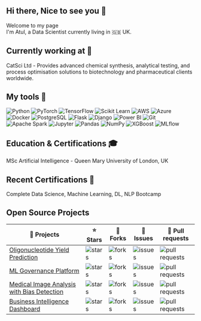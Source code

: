 ## Hi there, Nice to see you 👋

Welcome to my page  
I'm Atul, a Data Scientist currently living in 🇬🇧 UK.

## Currently working at 🏢
CatSci Ltd - Provides advanced chemical synthesis, analytical testing, and process optimisation solutions to biotechnology and pharmaceutical clients worldwide.

## My tools 🔧

![Python](https://img.shields.io/badge/-Python-3776AB?style=flat-square&logo=python&logoColor=white)
![PyTorch](https://img.shields.io/badge/-PyTorch-EE4C2C?style=flat-square&logo=pytorch&logoColor=white)
![TensorFlow](https://img.shields.io/badge/-TensorFlow-FF6F00?style=flat-square&logo=tensorflow&logoColor=white)
![Scikit Learn](https://img.shields.io/badge/-Scikit_Learn-F7931E?style=flat-square&logo=scikit-learn&logoColor=white)
![AWS](https://img.shields.io/badge/-AWS-232F3E?style=flat-square&logo=amazon-aws&logoColor=white)
![Azure](https://img.shields.io/badge/-Azure-0078D4?style=flat-square&logo=microsoft-azure&logoColor=white)
![Docker](https://img.shields.io/badge/-Docker-46a2f1?style=flat-square&logo=docker&logoColor=white)
![PostgreSQL](https://img.shields.io/badge/-PostgreSQL-336791?style=flat-square&logo=postgresql&logoColor=white)
![Flask](https://img.shields.io/badge/-Flask-000000?style=flat-square&logo=flask&logoColor=white)
![Django](https://img.shields.io/badge/-Django-092E20?style=flat-square&logo=django&logoColor=white)
![Power BI](https://img.shields.io/badge/-Power_BI-F2C811?style=flat-square&logo=power-bi&logoColor=black)
![Git](https://img.shields.io/badge/-Git-F05032?style=flat-square&logo=git&logoColor=white)
![Apache Spark](https://img.shields.io/badge/-Apache_Spark-E25A1C?style=flat-square&logo=apache-spark&logoColor=white)
![Jupyter](https://img.shields.io/badge/-Jupyter-F37626?style=flat-square&logo=jupyter&logoColor=white)
![Pandas](https://img.shields.io/badge/-Pandas-150458?style=flat-square&logo=pandas&logoColor=white)
![NumPy](https://img.shields.io/badge/-NumPy-013243?style=flat-square&logo=numpy&logoColor=white)
![XGBoost](https://img.shields.io/badge/-XGBoost-FF6600?style=flat-square&logo=xgboost&logoColor=white)
![MLflow](https://img.shields.io/badge/-MLflow-0194E2?style=flat-square&logo=mlflow&logoColor=white)

## Education & Certifications 🎓
MSc Artificial Intelligence - Queen Mary University of London, UK

## Recent Certifications 📜
Complete Data Science, Machine Learning, DL, NLP Bootcamp

## Open Source Projects
| 🎯 Projects | ⭐ Stars | 🍴 Forks | 🐛 Issues | 🔔 Pull requests |
|-------------|----------|----------|-----------|------------------|
| [Oligonucleotide Yield Prediction](https://github.com/atulyadav219/oligonucleotide-yield-prediction) | ![stars](https://img.shields.io/github/stars/atulyadav219/oligonucleotide-yield-prediction?style=flat-square&labelColor=343b41) | ![forks](https://img.shields.io/github/forks/atulyadav219/oligonucleotide-yield-prediction?style=flat-square&labelColor=343b41) | ![issues](https://img.shields.io/github/issues/atulyadav219/oligonucleotide-yield-prediction?style=flat-square&labelColor=343b41) | ![pull requests](https://img.shields.io/github/issues-pr/atulyadav219/oligonucleotide-yield-prediction?style=flat-square&labelColor=343b41) |
| [ML Governance Platform](https://github.com/atulyadav219/ml-governance-platform) | ![stars](https://img.shields.io/github/stars/atulyadav219/ml-governance-platform?style=flat-square&labelColor=343b41) | ![forks](https://img.shields.io/github/forks/atulyadav219/ml-governance-platform?style=flat-square&labelColor=343b41) | ![issues](https://img.shields.io/github/issues/atulyadav219/ml-governance-platform?style=flat-square&labelColor=343b41) | ![pull requests](https://img.shields.io/github/issues-pr/atulyadav219/ml-governance-platform?style=flat-square&labelColor=343b41) |
| [Medical Image Analysis with Bias Detection](https://github.com/atulyadav219/medical-image-bias-detection) | ![stars](https://img.shields.io/github/stars/atulyadav219/medical-image-bias-detection?style=flat-square&labelColor=343b41) | ![forks](https://img.shields.io/github/forks/atulyadav219/medical-image-bias-detection?style=flat-square&labelColor=343b41) | ![issues](https://img.shields.io/github/issues/atulyadav219/medical-image-bias-detection?style=flat-square&labelColor=343b41) | ![pull requests](https://img.shields.io/github/issues-pr/atulyadav219/medical-image-bias-detection?style=flat-square&labelColor=343b41) |
| [Business Intelligence Dashboard](https://github.com/atulyadav219/bi-dashboard) | ![stars](https://img.shields.io/github/stars/atulyadav219/bi-dashboard?style=flat-square&labelColor=343b41) | ![forks](https://img.shields.io/github/forks/atulyadav219/bi-dashboard?style=flat-square&labelColor=343b41) | ![issues](https://img.shields.io/github/issues/atulyadav219/bi-dashboard?style=flat-square&labelColor=343b41) | ![pull requests](https://img.shields.io/github/issues-pr/atulyadav219/bi-dashboard?style=flat-square&labelColor=343b41) |
<!--
**atul219/atul219** is a ✨ _special_ ✨ repository because its `README.md` (this file) appears on your GitHub profile.

Here are some ideas to get you started:

- 🔭 I’m currently working on ...
- 🌱 I’m currently learning ...
- 👯 I’m looking to collaborate on ...
- 🤔 I’m looking for help with ...
- 💬 Ask me about ...
- 📫 How to reach me: ...
- 😄 Pronouns: ...
- ⚡ Fun fact: ...
-->
